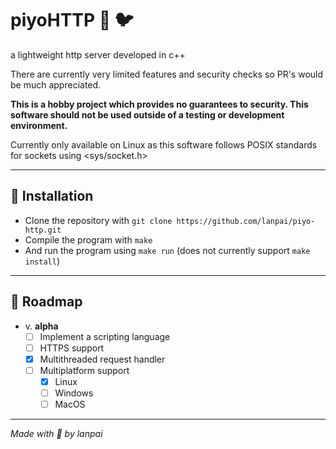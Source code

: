 # piyoHTTP :love_letter: 🐦
a lightweight http server developed in c++

There are currently very limited features and security checks so PR's would be much appreciated.

**This is a hobby project which provides no guarantees to security. This software should not be used outside of a testing or development environment.**

Currently only available on Linux as this software follows POSIX standards for sockets using <sys/socket.h>

---

## 💽 Installation
- Clone the repository with `git clone https://github.com/lanpai/piyo-http.git`
- Compile the program with `make`
- And run the program using `make run` (does not currently support `make install`)

---

## 🚧 Roadmap
- v. **alpha**
  - [ ] Implement a scripting language
  - [ ] HTTPS support
  - [x] Multithreaded request handler
  - [ ] Multiplatform support
    - [x] Linux
    - [ ] Windows
    - [ ] MacOS

---

*Made with 💖 by lanpai*
